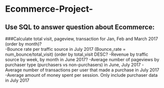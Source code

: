 # Ecommerce-Project-
## Use SQL to answer question about Ecommerce:
###Calculate total visit, pageview, transaction for Jan, Feb and March 2017 (order by month)?		
-Bounce rate per traffic source in July 2017 (Bounce_rate = num_bounce/total_visit) (order by total_visit DESC?
-Revenue by traffic source by week, by month in June 2017?
-Average number of pageviews by purchaser type (purchasers vs non-purchasers) in June, July 2017
-Average number of transactions per user that made a purchase in July 2017
-Average amount of money spent per session. Only include purchaser data in July 2017

